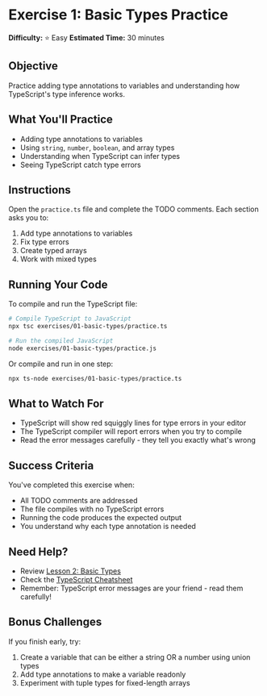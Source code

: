 # Exercise 1: Basic Types Practice

**Difficulty:** ⭐ Easy
**Estimated Time:** 30 minutes

## Objective

Practice adding type annotations to variables and understanding how TypeScript's type inference works.

## What You'll Practice

- Adding type annotations to variables
- Using `string`, `number`, `boolean`, and array types
- Understanding when TypeScript can infer types
- Seeing TypeScript catch type errors

## Instructions

Open the `practice.ts` file and complete the TODO comments. Each section asks you to:

1. Add type annotations to variables
2. Fix type errors
3. Create typed arrays
4. Work with mixed types

## Running Your Code

To compile and run the TypeScript file:

```bash
# Compile TypeScript to JavaScript
npx tsc exercises/01-basic-types/practice.ts

# Run the compiled JavaScript
node exercises/01-basic-types/practice.js
```

Or compile and run in one step:
```bash
npx ts-node exercises/01-basic-types/practice.ts
```

## What to Watch For

- TypeScript will show red squiggly lines for type errors in your editor
- The TypeScript compiler will report errors when you try to compile
- Read the error messages carefully - they tell you exactly what's wrong

## Success Criteria

You've completed this exercise when:
- All TODO comments are addressed
- The file compiles with no TypeScript errors
- Running the code produces the expected output
- You understand why each type annotation is needed

## Need Help?

- Review [Lesson 2: Basic Types](../../lessons/02-basic-types.md)
- Check the [TypeScript Cheatsheet](../../../resources/cheatsheets/typescript-reference.md)
- Remember: TypeScript error messages are your friend - read them carefully!

## Bonus Challenges

If you finish early, try:
1. Create a variable that can be either a string OR a number using union types
2. Add type annotations to make a variable readonly
3. Experiment with tuple types for fixed-length arrays
